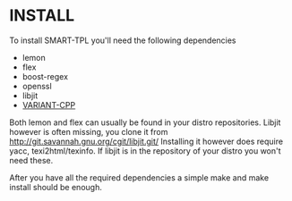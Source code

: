INSTALL
=======

To install SMART-TPL you'll need the following dependencies

* lemon
* flex
* boost-regex
* openssl
* libjit
* [VARIANT-CPP](https://github.com/CopernicaMarketingSoftware/VARIANT-CPP)

Both lemon and flex can usually be found in your distro repositories. Libjit however is often missing, you clone it from http://git.savannah.gnu.org/cgit/libjit.git/
Installing it however does require yacc, texi2html/texinfo. If libjit is in the repository of your distro you won't need these.

After you have all the required dependencies a simple make and make install should be enough.